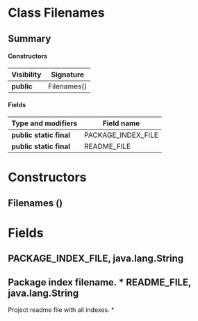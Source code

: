 Class Filenames
===============
Summary
-------
#### Constructors
| Visibility | Signature   |
| ---------- | ----------- |
| **public** | Filenames() |
#### Fields
| Type and modifiers      | Field name         |
| ----------------------- | ------------------ |
| **public static final** | PACKAGE_INDEX_FILE |
| **public static final** | README_FILE        |

Constructors
============
Filenames ()
------------


Fields
======
PACKAGE_INDEX_FILE, java.lang.String
------------------------------------
Package index filename. *
README_FILE, java.lang.String
-----------------------------
Project readme file with all indexes. *

